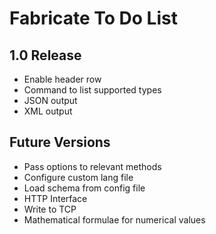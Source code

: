 Fabricate To Do List
====================

1.0 Release
------------

- Enable header row
- Command to list supported types
- JSON output
- XML output

Future Versions
---------------

- Pass options to relevant methods
- Configure custom lang file
- Load schema from config file
- HTTP Interface
- Write to TCP
- Mathematical formulae for numerical values
